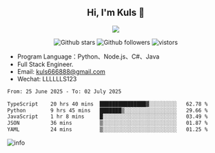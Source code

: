 <h2 align="center"> Hi, I'm Kuls 👋 </h2>
<p align="center">
    <p align="center">
        <img src=" https://avatars.githubusercontent.com/u/42165104?s=460&u=5c7fbf0bce7d4b38a15a44676e6f64b529e47598&v=4"/>
    </p>
    <p align="center">
      <img src="https://img.shields.io/github/stars/hellokuls?style=social" alt="Github stars" />
      <img src="https://img.shields.io/github/followers/hellokuls?style=social" alt="Github followers" />
      <img src="https://visitor-badge.glitch.me/badge?page_id=hellokuls.readme" alt="vistors" />
    </p>
</p>

- Program Language：Python、Node.js、C#、Java
- Full Stack Engineer.
- Email: kuls666888@gmail.com
- Wechat: LLLLLLS123

<!--START_SECTION:waka-->

```txt
From: 25 June 2025 - To: 02 July 2025

TypeScript    20 hrs 40 mins  ███████████████▓░░░░░░░░░   62.78 %
Python        9 hrs 45 mins   ███████▒░░░░░░░░░░░░░░░░░   29.66 %
JavaScript    1 hr 8 mins     █░░░░░░░░░░░░░░░░░░░░░░░░   03.49 %
JSON          36 mins         ▒░░░░░░░░░░░░░░░░░░░░░░░░   01.87 %
YAML          24 mins         ▒░░░░░░░░░░░░░░░░░░░░░░░░   01.25 %
```

<!--END_SECTION:waka-->

![info](https://github-readme-stats.vercel.app/api?username=hellokuls&show_icons=true&count_private=true&hide=prs&theme=default_repocard)


